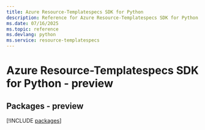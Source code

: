 ```yaml
---
title: Azure Resource-Templatespecs SDK for Python
description: Reference for Azure Resource-Templatespecs SDK for Python
ms.date: 07/16/2025
ms.topic: reference
ms.devlang: python
ms.service: resource-templatespecs
---
```

# Azure Resource-Templatespecs SDK for Python - preview
## Packages - preview
[!INCLUDE [packages](resource-templatespecs-index.md)]
